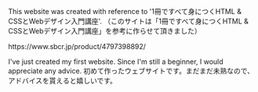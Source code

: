 This website was created with reference to '1冊ですべて身につくHTML & CSSとWebデザイン入門講座'.
（このサイトは「1冊ですべて身につくHTML & CSSとWebデザイン入門講座」を参考に作らせて頂きました）

<link to the reference book（参考書へのリンク）>  https://www.sbcr.jp/product/4797398892/

I've just created my first website. Since I'm still a beginner, I would appreciate any advice.
初めて作ったウェブサイトです。まだまだ未熟なので、アドバイスを貰えると嬉しいです。
